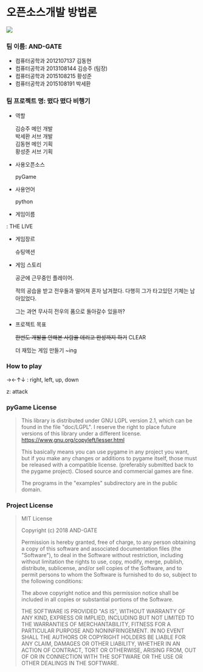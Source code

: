 # **오픈소스개발 방법론**

![](https://github.com/Chimaek/game_python/blob/master/game.gif)

### 팀 이름: AND-GATE

- 컴퓨터공학과 2012107137 김동현
- 컴퓨터공학과 2013108144 김승주 (팀장)
- 컴퓨터공학과 2015108215 황성준
- 컴퓨터공학과 2015108191 박세환

### 팀 프로젝트 명: 떴다 떴다 비행기 

- 역할  

  김승주 메인 개발  
  박세환 서브 개발  
  김동현 메인 기획  
  황성준 서브 기획

- 사용오픈소스

  pyGame  

- 사용언어

  python    

- 게임이름  

 : THE LIVE

- 게임장르

  슈팅액션   

- 게임 스토리

  공군에 근무중인 플레이어.     

  적의 공습을 받고 전우들과 떨어져 혼자 남겨졌다.  다행히 그가 타고있던 기체는 남아있었다.    

  그는 과연 무사히 전우의 품으로 돌아갈수 있을까?   

- 프로젝트 목표

  ~~한번도 개발을 안해본 사람을 데리고 완성까지 하기~~	CLEAR  

  더 재밌는 게임 만들기		~ing

### How to play

→←↑↓ : right, left, up, down  

z: attack

### pyGame License

> This library is distributed under GNU LGPL version 2.1, which can be found in the file "doc/LGPL". I reserve the right to place future versions of this library under a different license. <https://www.gnu.org/copyleft/lesser.html>
>
> This basically means you can use pygame in any project you want, but if you make any changes or additions to pygame itself, those must be released with a compatible license. (preferably submitted back to the pygame project). Closed source and commercial games are fine.
>
> The programs in the "examples" subdirectory are in the public domain.


### Project License

>
> MIT License
>
> Copyright (c) 2018 AND-GATE
>
> Permission is hereby granted, free of charge, to any person obtaining a copy
> of this software and associated documentation files (the "Software"), to deal
> in the Software without restriction, including without limitation the rights
> to use, copy, modify, merge, publish, distribute, sublicense, and/or sell
> copies of the Software, and to permit persons to whom the Software is
> furnished to do so, subject to the following conditions:
>
> The above copyright notice and this permission notice shall be included in all
> copies or substantial portions of the Software.
>
> THE SOFTWARE IS PROVIDED "AS IS", WITHOUT WARRANTY OF ANY KIND, EXPRESS OR
> IMPLIED, INCLUDING BUT NOT LIMITED TO THE WARRANTIES OF MERCHANTABILITY,
> FITNESS FOR A PARTICULAR PURPOSE AND NONINFRINGEMENT. IN NO EVENT SHALL THE
> AUTHORS OR COPYRIGHT HOLDERS BE LIABLE FOR ANY CLAIM, DAMAGES OR OTHER
> LIABILITY, WHETHER IN AN ACTION OF CONTRACT, TORT OR OTHERWISE, ARISING FROM,
> OUT OF OR IN CONNECTION WITH THE SOFTWARE OR THE USE OR OTHER DEALINGS IN THE
> SOFTWARE.
